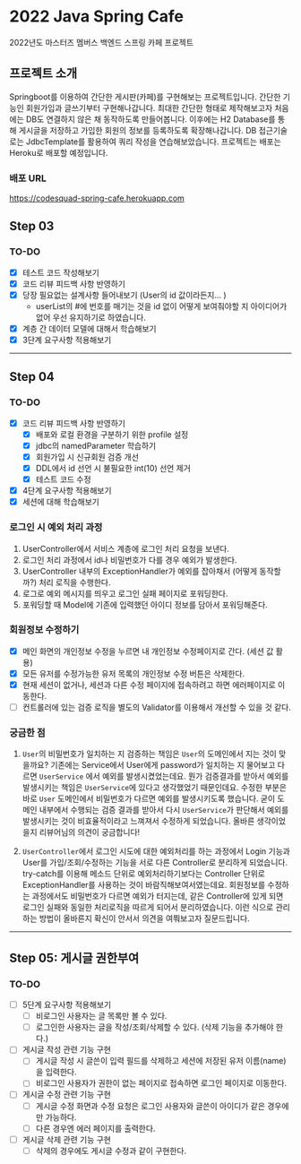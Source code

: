 # 2022 Java Spring Cafe

2022년도 마스터즈 멤버스 백엔드 스프링 카페 프로젝트

## 프로젝트 소개

Springboot를 이용하여 간단한 게시판(카페)를 구현해보는 프로젝트입니다. 간단한 기능인 회원가입과 글쓰기부터 구현해나갑니다. 최대한 간단한 형태로 제작해보고자 처음에는 DB도 연결하지 않은 채 동작하도록
만들어봅니다. 이후에는 H2 Database를 통해 게시글을 저장하고 가입한 회원의 정보를 등록하도록 확장해나갑니다. DB 접근기술로는 JdbcTemplate를 활용하여 쿼리 작성을 연습해보았습니다. 프로젝트는
배포는 Heroku로 배포할 예정입니다.

### 배포 URL

https://codesquad-spring-cafe.herokuapp.com

## Step 03

### TO-DO

- [x] 테스트 코드 작성해보기
- [x] 코드 리뷰 피드백 사항 반영하기
- [x] 당장 필요없는 설계사항 들어내보기 (User의 id 값이라든지... )
    - userList의 #에 번호를 매기는 것을 id 없이 어떻게 보여줘야할 지 아이디어가 없어 우선 유지하기로 하였습니다.
- [x] 계층 간 데이터 모델에 대해서 학습해보기
- [x] 3단계 요구사항 적용해보기

--- 

## Step 04

### TO-DO

- [x] 코드 리뷰 피드백 사항 반영하기
   - [x] 배포와 로컬 환경을 구분하기 위한 profile 설정
   - [x] jdbc의 namedParameter 학습하기
   - [x] 회원가입 시 신규회원 검증 개선
   - [x] DDL에서 id 선언 시 불필요한 int(10) 선언 제거
   - [x] 테스트 코드 수정
- [x] 4단계 요구사항 적용해보기
- [x] 세션에 대해 학습해보기

### 로그인 시 예외 처리 과정
1. UserController에서 서비스 계층에 로그인 처리 요청을 보낸다.
2. 로그인 처리 과정에서 id나 비밀번호가 다를 경우 예외가 발생한다.
3. UserController 내부의 ExceptionHandler가 예외를 잡아채서 (어떻게 동작할까?) 처리 로직을 수행한다.
4. 로그로 예외 메시지를 띄우고 로그인 실패 페이지로 포워딩한다.
5. 포워딩할 때 Model에 기존에 입력했던 아이디 정보를 담아서 포워딩해준다.

### 회원정보 수정하기 
- [x] 메인 화면의 개인정보 수정을 누르면 내 개인정보 수정페이지로 간다. (세션 값 활용)
- [x] 모든 유저를 수정가능한 유저 목록의 개인정보 수정 버튼은 삭제한다. 
- [x] 현재 세션이 없거나, 세션과 다른 수정 페이지에 접속하려고 하면 에러페이지로 이동한다.
- [ ] 컨트롤러에 있는 검증 로직을 별도의 Validator를 이용해서 개선할 수 있을 것 같다.

### 궁금한 점

1. `User`의 비밀번호가 일치하는 지 검증하는 책임은 `User`의 도메인에서 지는 것이 맞을까요? 기존에는 Service에서 User에게 password가 일치하는 지 물어보고 다르면 `UserService`
   에서 예외를 발생시켰었는데요. 뭔가 검증결과를 받아서 예외를 발생시키는 책임은 `UserService`에 있다고 생각했었기 때문인데요. 수정한 부분은 바로 `User` 도메인에서 비밀번호가 다르면 예외를
   발생시키도록 했습니다. 굳이 도메인 내부에서 수행되는 검증 결과를 받아서 다시 `UserService`가 판단해서 예외를 발생시키는 것이 비효율적이라고 느껴져서 수정하게 되었습니다. 올바른 생각이었을지
   리뷰어님의 의견이 궁금합니다!

2. `UserController`에서 로그인 시도에 대한 예외처리를 하는 과정에서 Login 기능과 User를 가입/조회/수정하는 기능을 서로 다른 Controller로 분리하게 되었습니다. try-catch를
   이용해 메소드 단위로 예외처리하기보다는 Controller 단위로 ExceptionHandler를 사용하는 것이 바람직해보여서였는데요. 회원정보를 수정하는 과정에서도 비밀번호가 다르면 예외가 터지는데, 같은
   Controller에 있게 되면 로그인 실패와 동일한 처리로직을 따르게 되어서 분리하였습니다. 이런 식으로 관리하는 방법이 올바른지 확신이 안서서 의견을 여쭤보고자 질문드립니다. 

---
## Step 05: 게시글 권한부여

### TO-DO

- [ ] 5단계 요구사항 적용해보기
  - [ ] 비로그인 사용자는 글 목록만 볼 수 있다.
  - [ ] 로그인한 사용자는 글을 작성/조회/삭제할 수 있다. (삭제 기능을 추가해야 한다.)
- [ ] 게시글 작성 관련 기능 구현
  - [ ] 게시글 작성 시 글쓴이 입력 필드를 삭제하고 세션에 저장된 유저 이름(name)을 입력한다.
  - [ ] 비로그인 사용자가 권한이 없는 페이지로 접속하면 로그인 페이지로 이동한다.
- [ ] 게시글 수정 관련 기능 구현
  - [ ] 게시글 수정 화면과 수정 요청은 로그인 사용자와 글쓴이 아이디가 같은 경우에만 가능하다.
  - [ ] 다른 경우엔 에러 페이지를 출력한다.
- [ ] 게시글 삭제 관련 기능 구현
  - [ ] 삭제의 경우에도 게시글 수정과 같이 구현한다.
